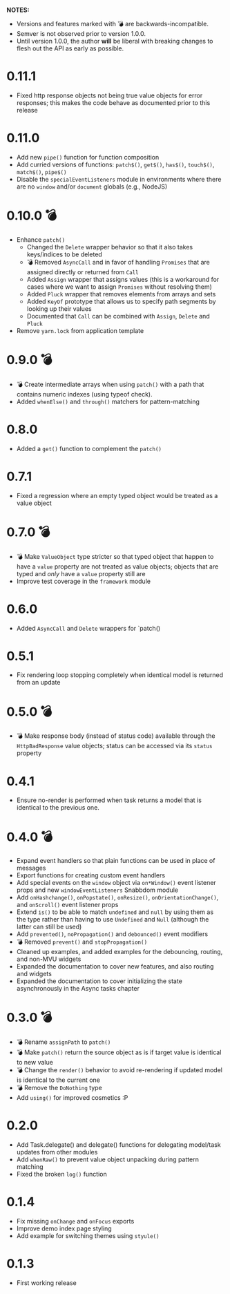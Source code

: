**NOTES:**

- Versions and features marked with 💣 are backwards-incompatible.
- Semver is not observed prior to version 1.0.0.
- Until version 1.0.0, the author **will** be liberal with breaking changes to
  flesh out the API as early as possible.
  
# 0.11.1

- Fixed http response objects not being true value objects for error 
  responses; this makes the code behave as documented prior to this release
  
# 0.11.0

- Add new `pipe()` function for function composition
- Add curried versions of functions: `patch$()`, `get$()`, `has$()`, `touch$()`, 
  `match$()`, `pipe$()`
- Disable the `specialEventListeners` module in environments where there are 
  no `window` and/or `document` globals (e.g., NodeJS)

# 0.10.0 💣

- Enhance `patch()`
  - Changed the `Delete` wrapper behavior so that it also takes keys/indices to
    be deleted
  - 💣 Removed `AsyncCall` and in favor of handling `Promises` that are assigned
    directly or returned from `Call`
  - Added `Assign` wrapper that assigns values (this is a workaround for cases
    where we want to assign `Promises` without resolving them)
  - Added `Pluck` wrapper that removes elements from arrays and sets
  - Added `KeyOf` prototype that allows us to specify path segments by looking
    up their values
  - Documented that `Call` can be combined with `Assign`, `Delete` and `Pluck`
- Remove `yarn.lock` from application template

# 0.9.0 💣

- 💣 Create intermediate arrays when using `patch()` with a path that contains
  numeric indexes (using typeof check).
- Added `whenElse()` and `through()` matchers for pattern-matching

# 0.8.0

- Added a `get()` function to complement the `patch()`

# 0.7.1

- Fixed a regression where an empty typed object would be treated as a value
  object

# 0.7.0 💣

- 💣 Make `ValueObject` type stricter so that typed object that happen to have
  a `value` property are not treated as value objects; objects that are typed
  and *only* have a `value` property still are
- Improve test coverage in the `framework` module

# 0.6.0

- Added `AsyncCall` and `Delete` wrappers for `patch()

# 0.5.1

- Fix rendering loop stopping completely when identical model is returned from
  an update

# 0.5.0 💣

- 💣 Make response body (instead of status code) available through the
  `HttpBadResponse` value objects; status can be accessed via its `status`
  property

# 0.4.1

- Ensure no-render is performed when task returns a model that is identical to
  the previous one.

# 0.4.0 💣

- Expand event handlers so that plain functions can be used in place of messages
- Export functions for creating custom event handlers
- Add special events on the `window` object via `on*Window()` event listener
  props and new `windowEventListeners` Snabbdom module
- Add `onHashchange()`, `onPopstate()`, `onResize()`,
  `onOrientationChange()`, and `onScroll()` event listener props
- Extend `is()` to be able to match `undefined` and `null` by using them as the
  type rather than having to use `Undefined` and `Null` (although the latter can
  still be used)
- Add `prevented()`, `noPropagation()` and `debounced()` event modifiers
- 💣 Removed `prevent()` and `stopPropagation()`
- Cleaned up examples, and added examples for the debouncing, routing, and
  non-MVU widgets
- Expanded the documentation to cover new features, and also routing and widgets
- Expanded the documentation to cover initializing the state asynchronously in
  the Async tasks chapter

# 0.3.0 💣

- 💣 Rename `assignPath` to `patch()`
- 💣 Make `patch()` return the source object as is if target value is identical
  to new value
- 💣 Change the `render()` behavior to avoid re-rendering if updated model is
  identical to the current one
- 💣 Remove the `DoNothing` type
- Add `using()` for improved cosmetics :P

# 0.2.0

- Add Task.delegate() and delegate() functions for delegating model/task updates
  from other modules
- Add `whenRaw()` to prevent value object unpacking during pattern matching
- Fixed the broken `log()` function

# 0.1.4

- Fix missing `onChange` and `onFocus` exports
- Improve demo index page styling
- Add example for switching themes using `styule()`

# 0.1.3

- First working release
